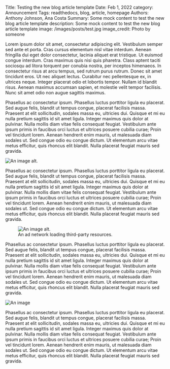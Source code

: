 Title: Testing the new blog article template
Date: Feb 1, 2022
category: Announcement
Tags: readthedocs, blog, article, homepage
Authors: Anthony Johnson, Ana Costa
Summary: Some mock content to test the new blog article template
description: Some mock content to test the new blog article template
image: /images/posts/test.jpg
image_credit: Photo by someone

Lorem ipsum dolor sit amet, consectetur adipiscing elit. Vestibulum semper sed ante et porta. Cras cursus elementum nisl vitae interdum. Aenean fringilla dui eget dolor consectetur, lacinia aliquet erat tristique. Ut euismod congue interdum. Cras maximus quis nisi quis pharetra. Class aptent taciti sociosqu ad litora torquent per conubia nostra, per inceptos himenaeos. In consectetur risus at arcu tempus, sed rutrum purus rutrum. Donec sit amet tincidunt eros. Ut nec aliquet lectus. Curabitur nec pellentesque ex, in ultrices neque. Integer placerat odio et lobortis tempor. Nullam id blandit risus. Aenean maximus accumsan sapien, et molestie velit tempor facilisis. Nunc sit amet odio non augue sagittis maximus.

Phasellus ac consectetur ipsum. Phasellus luctus porttitor ligula eu placerat. Sed augue felis, blandit ut tempus congue, placerat facilisis massa. Praesent at elit sollicitudin, sodales massa eu, ultricies dui. Quisque et mi eu nulla pretium sagittis id sit amet ligula. Integer maximus quis dolor at pulvinar. Nulla mollis diam vitae felis consequat feugiat. Vestibulum ante ipsum primis in faucibus orci luctus et ultrices posuere cubilia curae; Proin vel tincidunt lorem. Aenean hendrerit enim mauris, ut malesuada diam sodales ut. Sed congue odio eu congue dictum. Ut elementum arcu vitae metus efficitur, quis rhoncus elit blandit. Nulla placerat feugiat mauris sed gravida.

<img src="{static}../images/posts/test.jpg" alt="An image alt.">

Phasellus ac consectetur ipsum. Phasellus luctus porttitor ligula eu placerat. Sed augue felis, blandit ut tempus congue, placerat facilisis massa. Praesent at elit sollicitudin, sodales massa eu, ultricies dui. Quisque et mi eu nulla pretium sagittis id sit amet ligula. Integer maximus quis dolor at pulvinar. Nulla mollis diam vitae felis consequat feugiat. Vestibulum ante ipsum primis in faucibus orci luctus et ultrices posuere cubilia curae; Proin vel tincidunt lorem. Aenean hendrerit enim mauris, ut malesuada diam sodales ut. Sed congue odio eu congue dictum. Ut elementum arcu vitae metus efficitur, quis rhoncus elit blandit. Nulla placerat feugiat mauris sed gravida.

<figure>
  <img src="{static}../images/posts/test.jpg" alt="An image alt.">
  <figcaption>An ad network loading third-party resources.</figcaption>
</figure>

Phasellus ac consectetur ipsum. Phasellus luctus porttitor ligula eu placerat. Sed augue felis, blandit ut tempus congue, placerat facilisis massa. Praesent at elit sollicitudin, sodales massa eu, ultricies dui. Quisque et mi eu nulla pretium sagittis id sit amet ligula. Integer maximus quis dolor at pulvinar. Nulla mollis diam vitae felis consequat feugiat. Vestibulum ante ipsum primis in faucibus orci luctus et ultrices posuere cubilia curae; Proin vel tincidunt lorem. Aenean hendrerit enim mauris, ut malesuada diam sodales ut. Sed congue odio eu congue dictum. Ut elementum arcu vitae metus efficitur, quis rhoncus elit blandit. Nulla placerat feugiat mauris sed gravida.

![An image]({static}../images/posts/test.jpg)

Phasellus ac consectetur ipsum. Phasellus luctus porttitor ligula eu placerat. Sed augue felis, blandit ut tempus congue, placerat facilisis massa. Praesent at elit sollicitudin, sodales massa eu, ultricies dui. Quisque et mi eu nulla pretium sagittis id sit amet ligula. Integer maximus quis dolor at pulvinar. Nulla mollis diam vitae felis consequat feugiat. Vestibulum ante ipsum primis in faucibus orci luctus et ultrices posuere cubilia curae; Proin vel tincidunt lorem. Aenean hendrerit enim mauris, ut malesuada diam sodales ut. Sed congue odio eu congue dictum. Ut elementum arcu vitae metus efficitur, quis rhoncus elit blandit. Nulla placerat feugiat mauris sed gravida.
